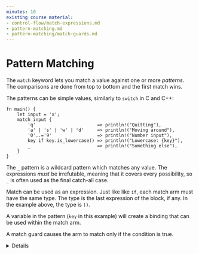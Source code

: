 ```yaml
---
minutes: 10
existing course material:
- control-flow/match-expressions.md
- pattern-matching.md
- pattern-matching/match-guards.md
---
```


# Pattern Matching

The `match` keyword lets you match a value against one or more _patterns_. The
comparisons are done from top to bottom and the first match wins.

The patterns can be simple values, similarly to `switch` in C and C++:

```rust,editable
fn main() {
    let input = 'x';
    match input {
        'q'                       => println!("Quitting"),
        'a' | 's' | 'w' | 'd'     => println!("Moving around"),
        '0'..='9'                 => println!("Number input"),
        key if key.is_lowercase() => println!("Lowercase: {key}"),
        _                         => println!("Something else"),
    }
}
```

The `_` pattern is a wildcard pattern which matches any value. The expressions
_must_ be irrefutable, meaning that it covers every possibility, so `_` is
often used as the final catch-all case.

Match can be used as an expression. Just like like `if`, each match arm must have the same type. The type is the last
expression of the block, if any. In the example above, the type is `()`.

A variable in the pattern (`key` in this example) will create a binding that
can be used within the match arm.

A match guard causes the arm to match only if the condition is true.

<details>

Key Points:
* You might point out how some specific characters are being used when in a pattern
  * `|` as an `or`
  * `..` can expand as much as it needs to be
  * `1..=5` represents an inclusive range
  * `_` is a wild card

* Match guards as a separate syntax feature are important and necessary when we wish to concisely express more complex ideas than patterns alone would allow.
* They are not the same as separate `if` expression inside of the match arm. An `if` expression inside of the branch block (after `=>`) happens after the match arm is selected. Failing the `if` condition inside of that block won't result in other arms
of the original `match` expression being considered.
* The condition defined in the guard applies to every expression in a pattern with an `|`.
</details>
